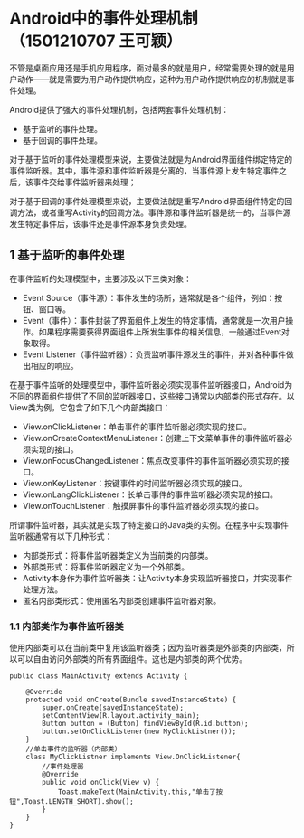# Android中的事件处理机制（1501210707 王可颖）
不管是桌面应用还是手机应用程序，面对最多的就是用户，经常需要处理的就是用户动作——就是需要为用户动作提供响应，这种为用户动作提供响应的机制就是事件处理。

Android提供了强大的事件处理机制，包括两套事件处理机制：
 
* 基于监听的事件处理。
* 基于回调的事件处理。

对于基于监听的事件处理模型来说，主要做法就是为Android界面组件绑定特定的事件监听器。其中，事件源和事件监听器是分离的，当事件源上发生特定事件之后，该事件交给事件监听器来处理；

对于基于回调的事件处理模型来说，主要做法就是重写Android界面组件特定的回调方法，或者重写Activity的回调方法。事件源和事件监听器是统一的，当事件源发生特定事件后，该事件还是事件源本身负责处理。

##  1 基于监听的事件处理

在事件监听的处理模型中，主要涉及以下三类对象：
* Event Source（事件源）：事件发生的场所，通常就是各个组件，例如：按钮、窗口等。
* Event（事件）：事件封装了界面组件上发生的特定事情，通常就是一次用户操作。如果程序需要获得界面组件上所发生事件的相关信息，一般通过Event对象取得。
* Event Listener（事件监听器）：负责监听事件源发生的事件，并对各种事件做出相应的响应。

在基于事件监听的处理模型中，事件监听器必须实现事件监听器接口，Android为不同的界面组件提供了不同的监听器接口，这些接口通常以内部类的形式存在。以View类为例，它包含了如下几个内部类接口：
* View.onClickListener：单击事件的事件监听器必须实现的接口。
* View.onCreateContextMenuListener：创建上下文菜单事件的事件监听器必须实现的接口。
* View.onFocusChangedListener：焦点改变事件的事件监听器必须实现的接口。
* View.onKeyListener：按键事件的时间监听器必须实现的接口。
* View.onLangClickListener：长单击事件的事件监听器必须实现的接口。
* View.onTouchListener：触摸屏事件的事件监听器必须实现的接口。

所谓事件监听器，其实就是实现了特定接口的Java类的实例。在程序中实现事件监听器通常有以下几种形式：
* 内部类形式：将事件监听器类定义为当前类的内部类。
* 外部类形式：将事件监听器定义为一个外部类。
* Activity本身作为事件监听器类：让Activity本身实现监听器接口，并实现事件处理方法。
* 匿名内部类形式：使用匿名内部类创建事件监听器对象。



### 1.1 内部类作为事件监听器类

使用内部类可以在当前类中复用该监听器类；因为监听器类是外部类的内部类，所以可以自由访问外部类的所有界面组件。这也是内部类的两个优势。

```
public class MainActivity extends Activity {

    @Override
    protected void onCreate(Bundle savedInstanceState) {
        super.onCreate(savedInstanceState);
        setContentView(R.layout.activity_main);
        Button button = (Button) findViewById(R.id.button);
        button.setOnClickListener(new MyClickListner());
    }
    //单击事件的监听器（内部类）
    class MyClickListner implements View.OnClickListener{
        //事件处理器
        @Override
        public void onClick(View v) {
            Toast.makeText(MainActivity.this,"单击了按钮",Toast.LENGTH_SHORT).show();
        }
    }
}
```



